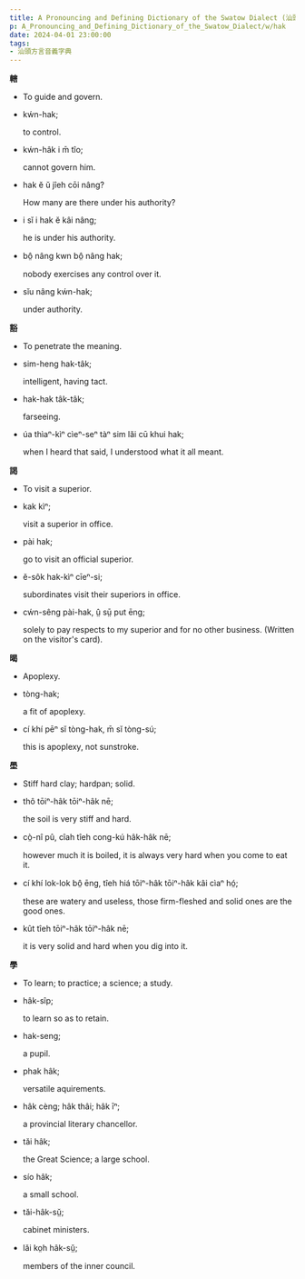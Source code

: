 ```yaml
---
title: A Pronouncing and Defining Dictionary of the Swatow Dialect (汕頭方言音義字典) / hak
p: A_Pronouncing_and_Defining_Dictionary_of_the_Swatow_Dialect/w/hak
date: 2024-04-01 23:00:00
tags: 
- 汕頭方言音義字典
---
```



**轄**
- To guide and govern.

- kẃn-hak;

  to control.

- kẃn-hâk i m̄ tîo;

  cannot govern him.

- hak ĕ ŭ jîeh cōi nâng?

  How many are there under his authority?

- i sĭ i hak ĕ kâi nâng;

  he is under his authority.

- bô̤ nâng kwn bô̤ nâng hak;

  nobody exercises any control over it.

- sĭu nâng kẃn-hak;

  under authority.

**豁**
- To penetrate the meaning.

- sim-heng hak-tâk;

  intelligent, having tact.

- hak-hak tâk-tâk;

  farseeing.

- úa thìaⁿ-kìⁿ cìeⁿ-seⁿ tàⁿ sim lăi cū khui hak;

  when I heard that said, I understood what it all meant.

**謁**
- To visit a superior.

- kak kìⁿ;

  visit a superior in office.

- pài hak;

  go to visit an official superior.

- ĕ-sôk hak-kìⁿ cīeⁿ-si;

  subordinates visit their superiors in office.

- cẃn-sêng pài-hak, ṳ̂ sṳ̄ put ēng;

  solely to pay respects to my superior and for no other business. (Written on the visitor's card).

**暍**
- Apoplexy.

- tòng-hak;

  a fit of apoplexy.

- cí khí pēⁿ sĭ tòng-hak, m̄ sĭ tòng-sú;

  this is apoplexy, not sunstroke.

**壆**
- Stiff hard clay; hardpan; solid.

- thô tōiⁿ-hâk tōiⁿ-hâk nē;

  the soil is very stiff and hard.

- cò̤-nî pû, cîah tîeh cong-kú hâk-hâk nē;

  however much it is boiled, it is always very hard when you come to eat it.

- cí khí lok-lok bô̤ ēng, tîeh hiá tōiⁿ-hâk tōiⁿ-hâk kâi cìaⁿ hó̤;

  these are watery and useless, those firm-fleshed and solid ones are the good ones.

- kût tîeh tōiⁿ-hâk tōiⁿ-hâk nē;

  it is very solid and hard when you dig into it.

**學**
- To learn; to practice; a science; a study.

- hâk-sîp;

  to learn so as to retain.

- hak-seng;

  a pupil.

- phak hâk;

  versatile aquirements.

- hâk cèng; hâk thâi; hâk īⁿ;

  a provincial literary chancellor.

- tăi hâk;

  the Great Science; a large school.

- sío hâk;

  a small school.

- tăi-hâk-sṳ̆;

  cabinet ministers.

- lăi ko̤h hâk-sṳ̆;

  members of the inner council.